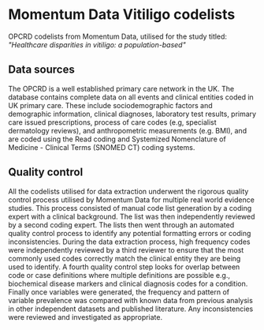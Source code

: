 # Momentum Data Vitiligo codelists
OPCRD codelists from Momentum Data, utilised for the study titled: *"Healthcare disparities in vitiligo: a population-based"* 

## Data sources
The OPCRD is a well established primary care network in the UK. The database contains complete data on all events and clinical entities coded in UK primary care. These include sociodemographic factors and demographic information, clinical diagnoses, laboratory test results, primary care issued prescriptions, process of care codes (e.g, specialist dermatology reviews), and anthropometric measurements (e.g. BMI), and are coded using the Read coding and Systemized Nomenclature of Medicine - Clinical Terms (SNOMED CT) coding systems.

## Quality control
All the codelists utilised for data extraction underwent the rigorous quality control process utilised by Momentum Data for multiple real world evidence studies. This process consisted of manual code list generation by a coding expert with a clinical background. The list was then independently reviewed by a second coding expert. The lists then went through an automated quality control process to identify any potential formatting errors or coding inconsistencies. During the data extraction process, high frequency codes were independently reviewed by a third reviewer to ensure that the most commonly used codes correctly match the clinical entity they are being used to identify. A fourth quality control step looks for overlap between code or case definitions where multiple definitions are possible e.g., biochemical disease markers and clinical diagnosis codes for a condition. Finally once variables were generated, the frequency and pattern of variable prevalence was compared with known data from previous analysis in other independent datasets and published literature. Any inconsistencies were reviewed and investigated as appropriate. 
